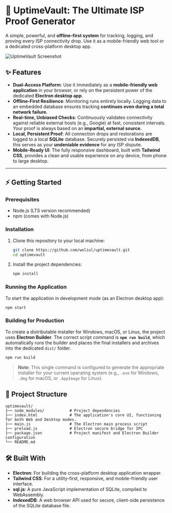 # 🚀 UptimeVault: The Ultimate ISP Proof Generator

A simple, powerful, and **offline-first system** for tracking, logging, and proving every ISP connectivity drop. Use it as a mobile-friendly web tool or a dedicated cross-platform desktop app.



<img alt="UptimeVault Screenshot" src="https://raw.githubusercontent.com/woliul/uptimevault/master/assets/UptimeVault-by-Woliul-Hasan.png" />


## ✨ Features

* **Dual-Access Platform**: Use it immediately as a **mobile-friendly web application** in your browser, or rely on the persistent power of the dedicated **Electron desktop app**.
* **Offline-First Resilience**: Monitoring runs entirely locally. Logging data to an embedded database ensures tracking **continues even during a total network failure.**
* **Real-time, Unbiased Checks**: Continuously validates connectivity against reliable external hosts (e.g., Google) at fast, consistent intervals. Your proof is always based on an **impartial, external source.**
* **Local, Persistent Proof**: All connection drops and restorations are logged to a local **SQLite** database. Securely persisted via **IndexedDB**, this serves as your **undeniable evidence** for any ISP dispute.
* **Mobile-Ready UI**: The fully responsive dashboard, built with **Tailwind CSS**, provides a clean and usable experience on any device, from phone to large desktop.

***

## ⚡ Getting Started

### Prerequisites

* Node.js (LTS version recommended)
* npm (comes with Node.js)

### Installation

1.  Clone this repository to your local machine:

    ```bash
    git clone https://github.com/woliul/uptimevault.git
    cd uptimevault
    ```

2.  Install the project dependencies:

    ```bash
    npm install
    ```

### Running the Application

To start the application in development mode (as an Electron desktop app):

```bash
npm start
````

### Building for Production

To create a distributable installer for Windows, macOS, or Linux, the project uses **Electron Builder**. The correct script command is **`npm run build`**, which automatically runs the builder and places the final installers and archives into the dedicated `dist/` folder.

```bash
npm run build
```
> **Note**: This single command is configured to generate the appropriate installer for your current operating system (e.g., `.exe` for Windows, `.dmg` for macOS, or `.AppImage` for Linux).

## 📂 Project Structure

```
uptimevault/
├── node_modules/           # Project dependencies
├── index.html              # The application's core UI, functioning for both Web and Desktop modes.
├── main.js                 # The Electron main process script
├── preload.js              # Electron secure bridge for IPC
├── package.json            # Project manifest and Electron Builder configuration
└── README.md
```

## 🛠️ Built With

* **Electron**: For building the cross-platform desktop application wrapper.
* **Tailwind CSS**: For a utility-first, responsive, and mobile-friendly user interface.
* **sql.js**: A pure JavaScript implementation of SQLite, compiled to WebAssembly.
* **IndexedDB**: A web browser API used for secure, client-side persistence of the SQLite database file.
